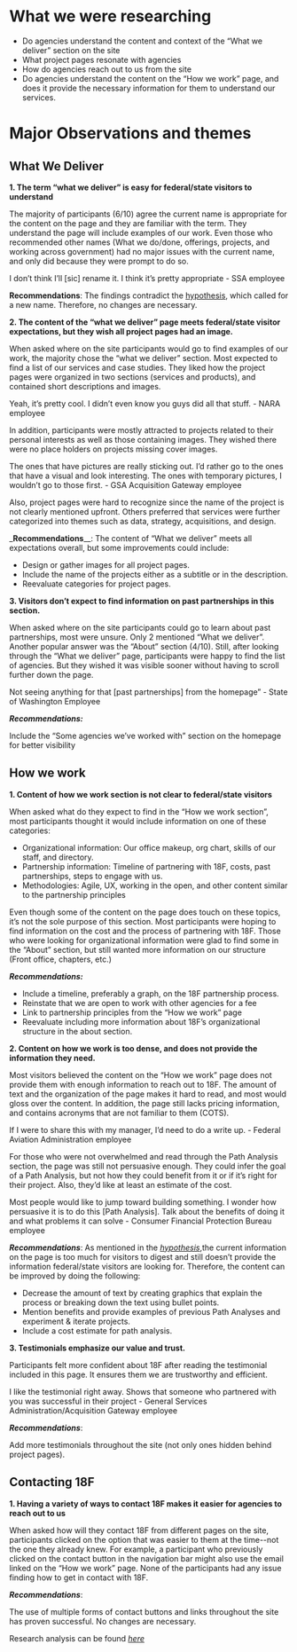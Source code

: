 # What we were researching

-   Do agencies understand the content and context of the “What we deliver” section on the site
-   What project pages resonate with agencies
-   How do agencies reach out to us from the site
-   Do agencies understand the content on the “How we work” page, and does it provide the necessary information for them to understand our services.

# Major Observations and themes

## What We Deliver

**1. The term “what we deliver” is easy for federal/state visitors to understand**

The majority of participants (6/10) agree the current name is appropriate for the content on the page and they are familiar with the term. They understand the page will include examples of our work. Even those who recommended other names (What we do/done, offerings, projects, and working across government) had no major issues with the current name, and only did because they were prompt to do so.

<div class="testimonial-blockquote">
  I don’t think I’ll [sic] rename it. I think it’s pretty appropriate
    <span>- SSA employee</span>
</div>

**Recommendations**: The findings contradict the [hypothesis](https://github.com/18F/18f.gsa.gov/blob/research/research/6-how-we-work-and-what-we-deliver-content/site-content-research-plan.md), which called for a new name. Therefore, no changes are necessary.

**2. The content of the “what we deliver” page meets federal/state visitor expectations, but they wish all project pages had an image.**

When asked where on the site participants would go to find examples of our work, the majority chose the “what we deliver” section. Most expected to find a list of our services and case studies. They liked how the project pages were organized in two sections (services and products), and contained short descriptions and images.

<div class="testimonial-blockquote">
  Yeah, it’s pretty cool. I didn’t even know you guys did all that stuff.     <span>- NARA employee</span>
</div>

In addition, participants were mostly attracted to projects related to their personal interests as well as those containing images. They wished there were no place holders on projects missing cover images.

<div class="testimonial-blockquote">
  The ones that have pictures are really sticking out. I’d rather go to the ones that have a visual and look interesting. The ones with temporary pictures, I wouldn’t go to those first.
    <span>- GSA Acquisition Gateway employee</span>
</div>

Also, project pages were hard to recognize since the name of the project is not clearly mentioned upfront. Others preferred that services were further categorized into themes such as data, strategy, acquisitions, and design.

_**Recommendations**__: The content of “What we deliver” meets all expectations overall, but some improvements could include:

-   Design or gather images for all project pages.
-   Include the name of the projects either as a subtitle or in the description.
-   Reevaluate categories for project pages.

**3. Visitors don’t expect to find information on past partnerships in this section.**

When asked where on the site participants could go to learn about past partnerships, most were unsure. Only 2 mentioned “What we deliver”. Another popular answer was the “About” section (4/10). Still, after looking through the “What we deliver” page, participants were happy to find the list of agencies. But they wished it was visible sooner without having to scroll further down the page.

<div class="testimonial-blockquote">
  Not seeing anything for that [past partnerships] from the homepage”
      <span>- State of Washington Employee</span>
  </div>

_**Recommendations:**_

Include the “Some agencies we’ve worked with” section on the homepage for better visibility

## How we work

**1. Content of how we work section is not clear to federal/state visitors**

When asked what do they expect to find in the “How we work section”, most participants thought it would include information on one of these categories:

-   Organizational information: Our office makeup, org chart, skills of our staff, and directory.
-   Partnership information: Timeline of partnering with 18F, costs, past partnerships, steps to engage with us.
-   Methodologies: Agile, UX, working in the open, and other content similar to the partnership principles

Even though some of the content on the page does touch on these topics, it’s not the sole purpose of this section. Most participants were hoping to find information on the cost and the process of partnering with 18F. Those who were looking for organizational information were glad to find some in the “About” section, but still wanted more information on our structure (Front office, chapters, etc.)

_**Recommendations:**_

-   Include a timeline, preferably a graph, on the 18F partnership process.
-   Reinstate that we are open to work with other agencies for a fee
-   Link to partnership principles from the “How we work” page
-   Reevaluate including more information about 18F’s organizational structure in the about section.

**2. Content on how we work is too dense, and does not provide the information they need.**

Most visitors believed the content on the “How we work” page does not provide them with enough information to reach out to 18F. The amount of text and the organization of the page makes it hard to read, and most would gloss over the content. In addition, the page still lacks pricing information, and contains acronyms that are not familiar to them (COTS).

<div class="testimonial-blockquote">
  If I were to share this with my manager, I’d need to do a write up.
        <span>- Federal Aviation Administration employee</span>
    </div>

For those who were not overwhelmed and read through the Path Analysis section, the page was still not persuasive enough. They could infer the goal of a Path Analysis, but not how they could benefit from it or if it’s right for their project. Also, they’d like at least an estimate of the cost.

<div class="testimonial-blockquote">
  Most people would like to jump toward building something. I wonder how persuasive it is to do this [Path Analysis]. Talk about the benefits of doing it and what problems it can solve
          <span>- Consumer Financial Protection Bureau employee</span>
      </div>

_**Recommendations**_: As mentioned in the [*hypothesis*](https://github.com/18F/18f.gsa.gov/blob/research/research/6-how-we-work-and-what-we-deliver-content/site-content-research-plan.md),the current information on the page is too much for visitors to digest and still doesn’t provide the information federal/state visitors are looking for. Therefore, the content can be improved by doing the following:

-   Decrease the amount of text by creating graphics that explain the process or breaking down the text using bullet points.
-   Mention benefits and provide examples of previous Path Analyses and experiment & iterate projects.
-   Include a cost estimate for path analysis.

**3. Testimonials emphasize our value and trust.**

Participants felt more confident about 18F after reading the testimonial included in this page. It ensures them we are trustworthy and efficient.

<div class="testimonial-blockquote">
  I like the testimonial right away. Shows that someone who partnered with you was successful in their project
            <span>- General Services Administration/Acquisition Gateway employee</span>
        </div>

_**Recommendations**_:

Add more testimonials throughout the site (not only ones hidden behind project pages).

## Contacting 18F

**1. Having a variety of ways to contact 18F makes it easier for agencies to reach out to us**

When asked how will they contact 18F from different pages on the site, participants clicked on the option that was easier to them at the time--not the one they already knew. For example, a participant who previously clicked on the contact button in the navigation bar might also use the email linked on the “How we work” page. None of the participants had any issue finding how to get in contact with 18F.

_**Recommendations**_:

The use of multiple forms of contact buttons and links throughout the site has proven successful. No changes are necessary.

Research analysis can be found
[*here*](https://trello.com/b/BS7tZIGG/site-content-what-we-deliver-how-we-work)
